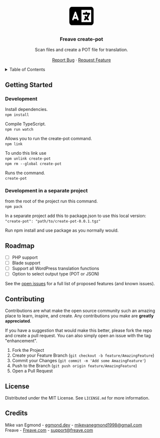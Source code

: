<br />
<div align="center">
  <a href="https://github.com/othneildrew/Best-README-Template">
    <img src="images/fas-language.svg" alt="Logo" width="80" height="80">
  </a>

<h3 align="center">Freave create-pot</h3>

  <p align="center">
    Scan files and create a POT file for translation.
    <br />
    <br />
    <a href="https://github.com/freave/create-pot/issues">Report Bug</a>
    ·
    <a href="https://github.com/freave/create-pot/issues">Request Feature</a>
  </p>
</div>

<details>
  <summary>Table of Contents</summary>
  <ol>
    <li>
      <a href="#getting-started">Getting Started</a>
      <ul>
        <li><a href="#development">Development</a></li>
        <li><a href="#Development in a separate project">Development in a separate project</a></li>
      </ul>
    </li>
    <li><a href="#roadmap">Roadmap</a></li>
    <li><a href="#contributing">Contributing</a></li>
    <li><a href="#license">License</a></li>
    <li><a href="#Credits">Credits</a></li>
  </ol>
</details>

## Getting Started

### Development
Install dependencies.<br>
`npm install`

Compile TypeScript.<br>
`npm run watch`

Allows you to run the create-pot command.<br>
`npm link`

To undo this link use<br>
`npm unlink create-pot`<br>
`npm rm --global create-pot`

Runs the command.<br>
`create-pot`

### Development in a separate project
from the root of the project run this command.<br>
`npm pack`

In a separate project add this to package.json to use this local version:<br>
`"create-pot": "path/to/create-pot-0.0.1.tgz"`

Run npm install and use package as you normally would.


## Roadmap

- [ ] PHP support
- [ ] Blade support
- [ ] Support all WordPress translation functions
- [ ] Option to select output type (POT or JSON)

See the [open issues](https://github.com/freave/create-pot/issues) for a full list of proposed features (and known issues).


## Contributing

Contributions are what make the open source community such an amazing place to learn, inspire, and create. Any contributions you make are **greatly appreciated**.

If you have a suggestion that would make this better, please fork the repo and create a pull request. You can also simply open an issue with the tag "enhancement".

1. Fork the Project
2. Create your Feature Branch (`git checkout -b feature/AmazingFeature`)
3. Commit your Changes (`git commit -m 'Add some AmazingFeature'`)
4. Push to the Branch (`git push origin feature/AmazingFeature`)
5. Open a Pull Request


## License

Distributed under the MIT License. See `LICENSE.md` for more information.


## Credits

Mike van Egmond - [egmond.dev](https://egmond.dev) - mikevanegmond1998@gmail.com<br>
Freave - [Freave.com](https://www.freave.com) - support@freave.com
